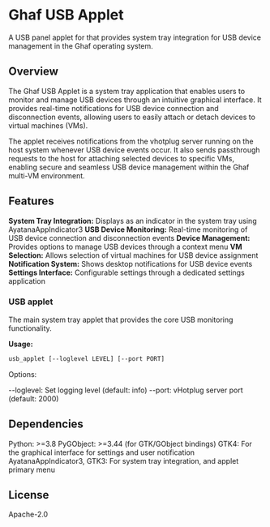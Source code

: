 # Ghaf USB Applet

A USB panel applet for that provides system tray integration for USB device management in the Ghaf operating system.

## Overview

The Ghaf USB Applet is a system tray application that enables users to monitor and manage USB devices through an intuitive graphical interface. It provides real-time notifications for USB device connection and disconnection events, allowing users to easily attach or detach devices to virtual machines (VMs).

The applet receives notifications from the vhotplug server running on the host system whenever USB device events occur. It also sends passthrough requests to the host for attaching selected devices to specific VMs, enabling secure and seamless USB device management within the Ghaf multi-VM environment.

## Features

**System Tray Integration:** Displays as an indicator in the system tray using AyatanaAppIndicator3
**USB Device Monitoring:** Real-time monitoring of USB device connection and disconnection events
**Device Management:** Provides options to manage USB devices through a context menu
**VM Selection:** Allows selection of virtual machines for USB device assignment
**Notification System:** Shows desktop notifications for USB device events
**Settings Interface:** Configurable settings through a dedicated settings application

### USB applet

The main system tray applet that provides the core USB monitoring functionality.

**Usage:**

```bash
usb_applet [--loglevel LEVEL] [--port PORT]
```

Options:

--loglevel: Set logging level (default: info)
--port: vHotplug server port (default: 2000)


## Dependencies
Python: >=3.8
PyGObject: >=3.44 (for GTK/GObject bindings)
GTK4: For the graphical interface for settings and user notification
AyatanaAppIndicator3, GTK3: For system tray integration, and applet primary  menu



## License

Apache-2.0
